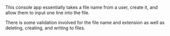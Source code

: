 This console app essentially takes a file name from a user, create it, and allow them to input one line into the file.

There is some validation involved for the file name and extension as well as deleting, creating, and writing to files.
